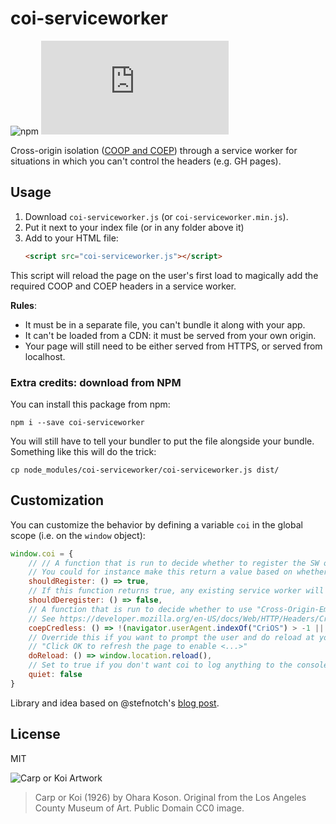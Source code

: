 # coi-serviceworker 
![npm](https://img.shields.io/npm/v/coi-serviceworker) ![size](https://img.shields.io/github/size/gzuidhof/coi-serviceworker/coi-serviceworker.min.js)

Cross-origin isolation ([COOP and COEP](https://web.dev/coop-coep/)) through a service worker for situations in which you can't control the headers (e.g. GH pages).


## Usage

1. Download `coi-serviceworker.js` (or `coi-serviceworker.min.js`).
2. Put it next to your index file (or in any folder above it)
3. Add to your HTML file:
    ```html
    <script src="coi-serviceworker.js"></script>
    ```

This script will reload the page on the user's first load to magically add the required COOP and COEP headers in a service worker.

**Rules**:
* It must be in a separate file, you can't bundle it along with your app. 
* It can't be loaded from a CDN: it must be served from your own origin.
* Your page will still need to be either served from HTTPS, or served from localhost.


### Extra credits: download from NPM

You can install this package from npm:
```
npm i --save coi-serviceworker
```

You will still have to tell your bundler to put the file alongside your bundle. Something like this will do the trick:

```shell
cp node_modules/coi-serviceworker/coi-serviceworker.js dist/
```

## Customization
You can customize the behavior by defining a variable `coi` in the global scope (i.e. on the `window` object):

```javascript
window.coi = {
    // // A function that is run to decide whether to register the SW or not.
    // You could for instance make this return a value based on whether you actually need to be cross origin isolated or not.
    shouldRegister: () => true,
    // If this function returns true, any existing service worker will be deregistered (and nothing else will happen).
    shouldDeregister: () => false,
    // A function that is run to decide whether to use "Cross-Origin-Embedder-Policy: credentialless" or not.
    // See https://developer.mozilla.org/en-US/docs/Web/HTTP/Headers/Cross-Origin-Embedder-Policy#browser_compatibility
    coepCredless: () => !(navigator.userAgent.indexOf("CriOS") > -1 || !window.chrome),
    // Override this if you want to prompt the user and do reload at your own leisure. Maybe show the user a message saying:
    // "Click OK to refresh the page to enable <...>"
    doReload: () => window.location.reload(),
    // Set to true if you don't want coi to log anything to the console.
    quiet: false
}
```

Library and idea based on @stefnotch's [blog post](https://dev.to/stefnotch/enabling-coop-coep-without-touching-the-server-2d3n).

## License
MIT

![Carp or Koi Artwork](https://i.imgur.com/HVyWe6T.jpeg)
> Carp or Koi (1926) by Ohara Koson. Original from the Los Angeles County Museum of Art. Public Domain CC0 image.
